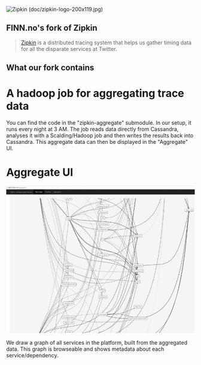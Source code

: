 ![Zipkin (doc/zipkin-logo-200x119.jpg)](https://github.com/twitter/zipkin/raw/master/doc/zipkin-logo-200x119.jpg)

## FINN.no's fork of Zipkin

> [Zipkin](http://twitter.github.com/zipkin) is a distributed tracing system that helps us gather timing data
> for all the disparate services at Twitter.

## What our fork contains

# A hadoop job for aggregating trace data

You can find the code in the "zipkin-aggregate" submodule. In our setup, it runs every night at 3 AM. The job reads
data directly from Cassandra, analyses it with a Scalding/Hadoop job and then writes the results back into Cassandra.
This aggregate data can then be displayed in the "Aggregate" UI.

# Aggregate UI

![Aggregate UI](https://github.com/finn-no/zipkin/raw/finn-master/zipkin-finn.png "Screenshot")

We draw a graph of all services in the platform, built from the aggregated data. This graph is browseable
and shows metadata about each service/dependency.